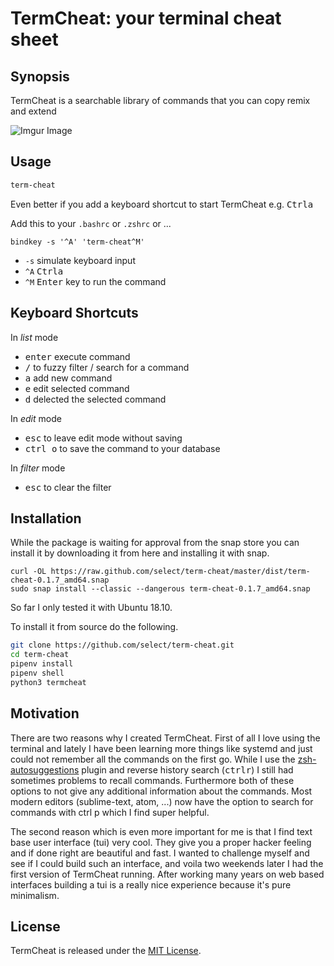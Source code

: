 # TermCheat: your terminal cheat sheet

## Synopsis

TermCheat is a searchable library of commands that you can copy remix and extend 

![Imgur Image](https://i.imgur.com/smJ3gWu.png)

## Usage

```bash
term-cheat
```

Even better if you add a keyboard shortcut to start TermCheat e.g. <kbd>Ctrl</kbd><kbd>a</kbd> 

Add this to your `.bashrc` or `.zshrc`  or ...

```
bindkey -s '^A' 'term-cheat^M'
```

- `-s` simulate keyboard input
- `^A` <kbd>Ctrl</kbd><kbd>a</kbd>
- `^M` <kbd>Enter</kbd> key to run the command

## Keyboard Shortcuts

In *list* mode
- <kbd>enter</kbd> execute command
- <kbd>/</kbd> to fuzzy filter / search for a command 
- <kbd>a</kbd> add new command
- <kbd>e</kbd> edit selected command
- <kbd>d</kbd> delected the selected command


In *edit* mode
- <kbd>esc</kbd> to leave edit mode without saving
- <kbd>ctrl o</kbd> to save the command to your database

In *filter* mode
- <kbd>esc</kbd> to clear the filter

## Installation

While the package is waiting for approval from the snap store you can install it by downloading it from here and installing it with snap. 
```
curl -OL https://raw.github.com/select/term-cheat/master/dist/term-cheat-0.1.7_amd64.snap
sudo snap install --classic --dangerous term-cheat-0.1.7_amd64.snap
```
So far I only tested it with Ubuntu 18.10.

<!-- Install the snap package (hopefully soon)
```bash
snap install term-cheat
```
 -->

To install it from source do the following.
```bash
git clone https://github.com/select/term-cheat.git
cd term-cheat
pipenv install
pipenv shell
python3 termcheat
```



## Motivation

There are two reasons why I created TermCheat. First of all I love using the terminal and lately I have been learning more things like systemd and just could not remember all the commands on the first go. While I use the [zsh-autosuggestions](https://github.com/zsh-users/zsh-autosuggestions) plugin and reverse history search (<kbd>ctrl</kbd><kbd>r</kbd>) I still had sometimes problems to recall commands. Furthermore both of these options to not give any additional information about the commands. Most modern editors (sublime-text, atom, ...) now have the option to search for commands with ctrl p which I find super helpful. 

The second reason which is even more important for me is that I find text base user interface (tui) very cool. They give you a proper hacker feeling and if done right are beautiful and fast. I wanted to challenge myself and see if I could build such an interface, and voila two weekends later I had the first version of TermCheat running. After working many years on web based interfaces building a tui is a really nice experience because it's pure minimalism.

## License

TermCheat is released under the [MIT License](http://termcheat.mit-license.org/).

